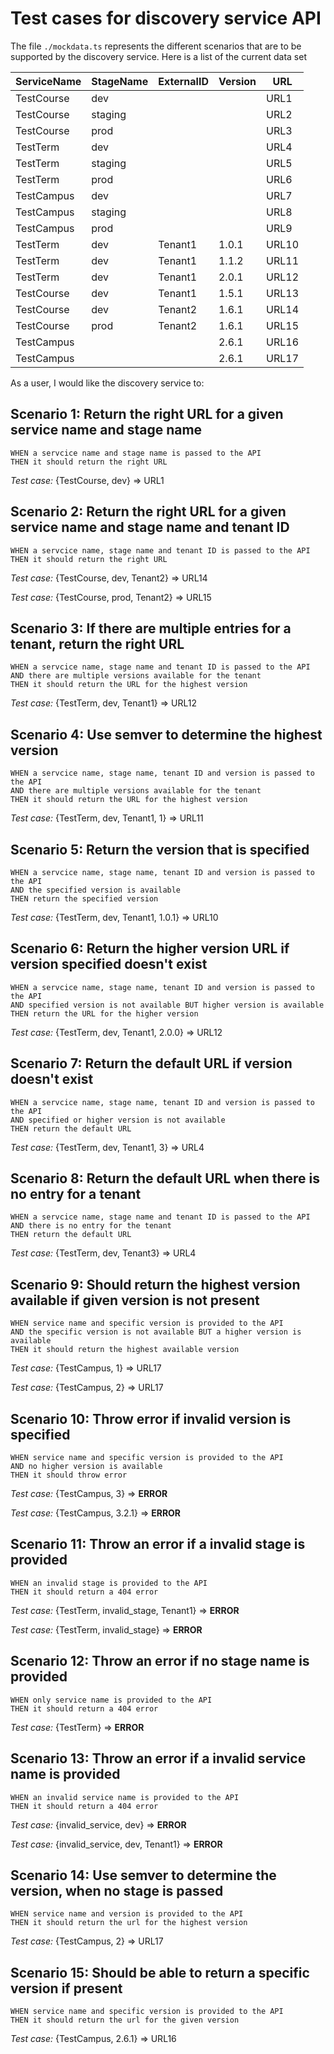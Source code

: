 # Test cases for discovery service API

The file `./mockdata.ts` represents the different scenarios that are to be supported by the discovery service. Here is a list of the current data set

| ServiceName | StageName | ExternalID | Version | URL |
|-------------|-----------|------------|---------|-----|
| TestCourse  | dev       |            |         |URL1 |
| TestCourse  | staging   |            |         |URL2 |
| TestCourse  | prod      |            |         |URL3 |
| TestTerm    | dev       |            |         |URL4 |
| TestTerm    | staging   |            |         |URL5 |
| TestTerm    | prod      |            |         |URL6 |
| TestCampus  | dev       |            |         |URL7 |
| TestCampus  | staging   |            |         |URL8 |
| TestCampus  | prod      |            |         |URL9 |
| TestTerm    | dev       |Tenant1     |1.0.1    |URL10|
| TestTerm    | dev       |Tenant1     |1.1.2    |URL11|
| TestTerm    | dev       |Tenant1     |2.0.1    |URL12|
| TestCourse  | dev       |Tenant1     |1.5.1    |URL13|
| TestCourse  | dev       |Tenant2     |1.6.1    |URL14|
| TestCourse  | prod      |Tenant2     |1.6.1    |URL15|
| TestCampus  |           |            |2.6.1    |URL16|
| TestCampus  |           |            |2.6.1    |URL17|

As a user, I would like the discovery service to:

## Scenario 1: Return the right URL for a given service name and stage name

    WHEN a servcice name and stage name is passed to the API
    THEN it should return the right URL

*Test case:* {TestCourse, dev} => URL1 

## Scenario 2: Return the right URL for a given service name and stage name and tenant ID

    WHEN a servcice name, stage name and tenant ID is passed to the API
    THEN it should return the right URL
    
*Test case:* {TestCourse, dev, Tenant2} => URL14

*Test case:* {TestCourse, prod, Tenant2} => URL15

## Scenario 3: If there are multiple entries for a tenant, return the right URL

    WHEN a servcice name, stage name and tenant ID is passed to the API
    AND there are multiple versions available for the tenant
    THEN it should return the URL for the highest version
    
*Test case:* {TestTerm, dev, Tenant1} => URL12

## Scenario 4: Use semver to determine the highest version

    WHEN a servcice name, stage name, tenant ID and version is passed to the API
    AND there are multiple versions available for the tenant
    THEN it should return the URL for the highest version
    
*Test case:* {TestTerm, dev, Tenant1, 1} => URL11

## Scenario 5: Return the version that is specified

    WHEN a servcice name, stage name, tenant ID and version is passed to the API
    AND the specified version is available
    THEN return the specified version
    
*Test case:* {TestTerm, dev, Tenant1, 1.0.1} => URL10

## Scenario 6: Return the higher version URL if version specified doesn't exist

    WHEN a servcice name, stage name, tenant ID and version is passed to the API
    AND specified version is not available BUT higher version is available
    THEN return the URL for the higher version
    
*Test case:* {TestTerm, dev, Tenant1, 2.0.0} => URL12

## Scenario 7: Return the default URL if version doesn't exist

    WHEN a servcice name, stage name, tenant ID and version is passed to the API
    AND specified or higher version is not available
    THEN return the default URL
    
*Test case:* {TestTerm, dev, Tenant1, 3} => URL4

## Scenario 8: Return the default URL when there is no entry for a tenant

    WHEN a servcice name, stage name and tenant ID is passed to the API
    AND there is no entry for the tenant
    THEN return the default URL
    
*Test case:* {TestTerm, dev, Tenant3} => URL4

## Scenario 9: Should return the highest version available if given version is not present

    WHEN service name and specific version is provided to the API
    AND the specific version is not available BUT a higher version is available
    THEN it should return the highest available version
    
*Test case:* {TestCampus, 1} => URL17

*Test case:* {TestCampus, 2} => URL17

## Scenario 10: Throw error if invalid version is specified

    WHEN service name and specific version is provided to the API
    AND no higher version is available
    THEN it should throw error
    
*Test case:* {TestCampus, 3} => **ERROR**

*Test case:* {TestCampus, 3.2.1} => **ERROR**

## Scenario 11: Throw an error if a invalid stage is provided

    WHEN an invalid stage is provided to the API
    THEN it should return a 404 error
    
*Test case:* {TestTerm, invalid_stage, Tenant1} => **ERROR**

*Test case:* {TestTerm, invalid_stage} => **ERROR**

## Scenario 12: Throw an error if no stage name is provided

    WHEN only service name is provided to the API
    THEN it should return a 404 error
    
*Test case:* {TestTerm} => **ERROR**

## Scenario 13: Throw an error if a invalid service name is provided

    WHEN an invalid service name is provided to the API
    THEN it should return a 404 error
    
*Test case:* {invalid_service, dev} => **ERROR**

*Test case:* {invalid_service, dev, Tenant1} => **ERROR**

## Scenario 14: Use semver to determine the version, when no stage is passed

    WHEN service name and version is provided to the API
    THEN it should return the url for the highest version
    
*Test case:* {TestCampus, 2} => URL17

## Scenario 15: Should be able to return a specific version if present

    WHEN service name and specific version is provided to the API
    THEN it should return the url for the given version
    
*Test case:* {TestCampus, 2.6.1} => URL16



